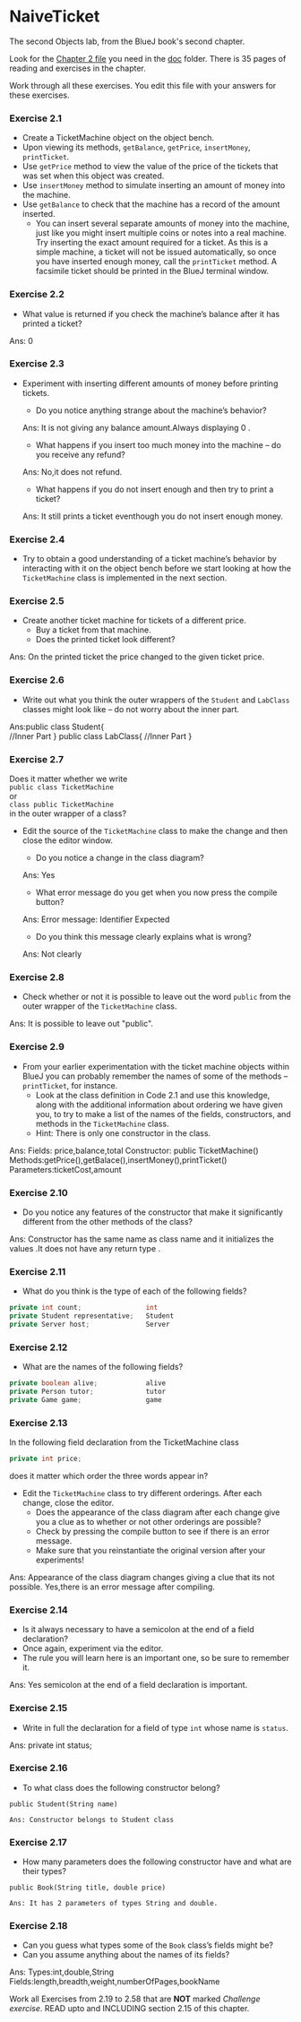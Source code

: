 # NaiveTicket

The second Objects lab, from the BlueJ book's second chapter.

Look for the [Chapter 2 file](./doc/BlueJ-objects-first-ch2.pdf) you need in the [doc](./doc) folder.
There is 35 pages of reading and exercises in the chapter.

Work through all these exercises. You edit this file with your answers for these exercises.

### Exercise 2.1
* Create a TicketMachine object on the object bench.
* Upon viewing its methods, `getBalance`, `getPrice`, `insertMoney`, `printTicket`.
* Use `getPrice` method to view the value of the price of the tickets that was set when this object was created.
* Use `insertMoney` method to simulate inserting an amount of money into the machine.
* Use `getBalance` to check that the machine has a record of the amount inserted.
	* You can insert several separate amounts of money into the machine, just like you might insert multiple coins or notes into a real machine. Try inserting the exact amount required for a ticket. As this is a simple machine, a ticket will not be issued automatically, so once you have inserted enough money, call the `printTicket` method. A facsimile ticket should be printed in the BlueJ terminal window.

### Exercise 2.2
* What value is returned if you check the machine’s balance after it has printed a ticket? 

Ans: 0

### Exercise 2.3
* Experiment with inserting different amounts of money before printing tickets.
	* Do you notice anything strange about the machine’s behavior? 
	
	Ans: It is not giving any balance amount.Always displaying 0 .

	* What happens if you insert too much money into the machine – do you receive any refund?
	
	Ans: No,it does not refund.

	* What happens if you do not insert enough and then try to print a ticket?
	
	Ans: It still prints a ticket eventhough you do not insert enough money.

### Exercise 2.4
* Try to obtain a good understanding of a ticket machine’s behavior by interacting with it on the object bench before we start looking at how the `TicketMachine` class is implemented in the next section.

### Exercise 2.5
* Create another ticket machine for tickets of a different price.
	* Buy a ticket from that machine.
	* Does the printed ticket look different?
	
Ans:	On the printed ticket the price changed to the given ticket price. 

### Exercise 2.6
* Write out what you think the outer wrappers of the `Student` and `LabClass` classes might look like – do not worry about the inner part.

Ans:public class Student{      
	//Inner Part
}
public class LabClass{
	//Inner Part
}

### Exercise 2.7
Does it matter whether we write<br>
`public class TicketMachine`<br>
or<br>
`class public TicketMachine`<br>
in the outer wrapper of a class?

* Edit the source of the `TicketMachine` class to make the change and then close the editor window.
	* Do you notice a change in the class diagram?
	
	Ans: Yes
	
	* What error message do you get when you now press the compile button?
	
	Ans: Error message: Identifier Expected
	
	* Do you think this message clearly explains what is wrong?
	
	Ans: Not clearly 

### Exercise 2.8
* Check whether or not it is possible to leave out the word `public` from the outer wrapper of the `TicketMachine` class.

Ans: It is possible to leave out "public".

### Exercise 2.9
* From your earlier experimentation with the ticket machine objects within BlueJ you can probably remember the names of some of the methods – `printTicket`, for instance.
	* Look at the class definition in Code 2.1 and use this knowledge, along with the additional information about ordering we have given you, to try to make a list of the names of the fields, constructors, and methods in the `TicketMachine` class.
	* Hint: There is only one constructor in the class.
	
Ans:	Fields: price,balance,total
	Constructor: public TicketMachine()
	Methods:getPrice(),getBalace(),insertMoney(),printTicket()
	Parameters:ticketCost,amount

### Exercise 2.10
* Do you notice any features of the constructor that make it significantly different from the other methods of the class?

Ans: Constructor has the same name as class name and it initializes the values .It does not have any return type .

### Exercise 2.11
* What do you think is the type of each of the following fields?

```java
private int count;                int
private Student representative;   Student
private Server host;              Server
```


### Exercise 2.12
* What are the names of the following fields?

```java
private boolean alive;            alive
private Person tutor;             tutor
private Game game;                game 
```
### Exercise 2.13

In the following field declaration from the TicketMachine class<br>

```java
private int price;
```
does it matter which order the three words appear in?
* Edit the `TicketMachine` class to try different orderings. After each change, close the editor.
	* Does the appearance of the class diagram after each change give you a clue as to whether or not other orderings are
possible?
	* Check by pressing the compile button to see if there is an error message.
	* Make sure that you reinstantiate the original version after your experiments!

Ans:	Appearance of the class diagram changes giving a clue that its not possible.
	Yes,there is an error message after compiling. 

### Exercise 2.14
* Is it always necessary to have a semicolon at the end of a field declaration?
* Once again, experiment via the editor.
* The rule you will learn here is an important one, so be sure to remember it.

Ans: Yes semicolon at the end of a field declaration is important.


### Exercise 2.15
* Write in full the declaration for a field of type `int` whose name is `status`.

Ans: private int status;

### Exercise 2.16
* To what class does the following constructor belong?
```
public Student(String name)

Ans: Constructor belongs to Student class
```

### Exercise 2.17
* How many parameters does the following constructor have and what are their types?
```
public Book(String title, double price)

Ans: It has 2 parameters of types String and double.
```

### Exercise 2.18
* Can you guess what types some of the `Book` class’s fields might be?
* Can you assume anything about the names of its fields?

Ans: 
Types:int,double,String
Fields:length,breadth,weight,numberOfPages,bookName

Work all Exercises from 2.19 to 2.58 that are **NOT** marked *Challenge exercise*.
READ upto and INCLUDING section 2.15 of this chapter.
